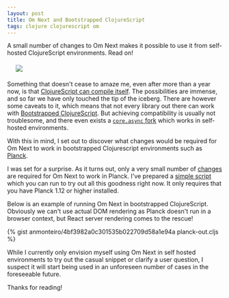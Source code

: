 ```yaml
---
layout: post
title: Om Next and Bootstrapped ClojureScript
tags: clojure clojurescript om
---
```


A small number of changes to Om Next makes it possible to use it from self-hosted
ClojureScript environments. Read on!

<!--more-->

<div style="margin:20px">
  <img style="max-width:50%;margin:0 auto" src="https://cloud.githubusercontent.com/assets/661909/17913293/e86948ba-6990-11e6-8b7d-ba5586d60b12.png">
</div>

Something that doesn't cease to amaze me, even after more than a year now, is that
[ClojureScript can compile itself](http://swannodette.github.io/2015/07/29/clojurescript-17).
The possibilities are immense, and so far we have only touched the tip of the iceberg.
There are however some caveats to it, which means that not every library out there
can work with [Bootstrapped ClojureScript](http://blog.fikesfarm.com/posts/2015-07-17-what-is-bootstrapped-clojurescript.html).
But achieving compatibility is usually not troublesome, and there even exists a
[`core.async` fork](http://blog.fikesfarm.com/posts/2016-05-15-bootstrap-core-async.html)
which works in self-hosted environments.

With this in mind, I set out to discover what changes would be required for
Om Next to work in bootstrapped Clojurescript environments such as [Planck](http://planck-repl.org/).

I was set for a surprise. As it turns out, only a very small number of [changes]([https://github.com/omcljs/om/pull/752])
are required for Om Next to work in Planck. I've prepared a [simple script](https://gist.github.com/anmonteiro/4bf3982a0c301535b022709d58a1e94a)
which you can run to try out all this goodness right now. It only requires that
you have Planck 1.12 or higher installed.

Below is an example of running Om Next in bootstrapped ClojureScript. Obviously
we can't use actual DOM rendering as Planck doesn't run in a browser context, but
React server rendering comes to the rescue!

{% gist anmonteiro/4bf3982a0c301535b022709d58a1e94a planck-out.cljs %}

While I currently only envision myself using Om Next in self hosted environments
to try out the casual snippet or clarify a user question, I suspect it will start
being used in an unforeseen number of cases in the foreseeable future.

Thanks for reading!
